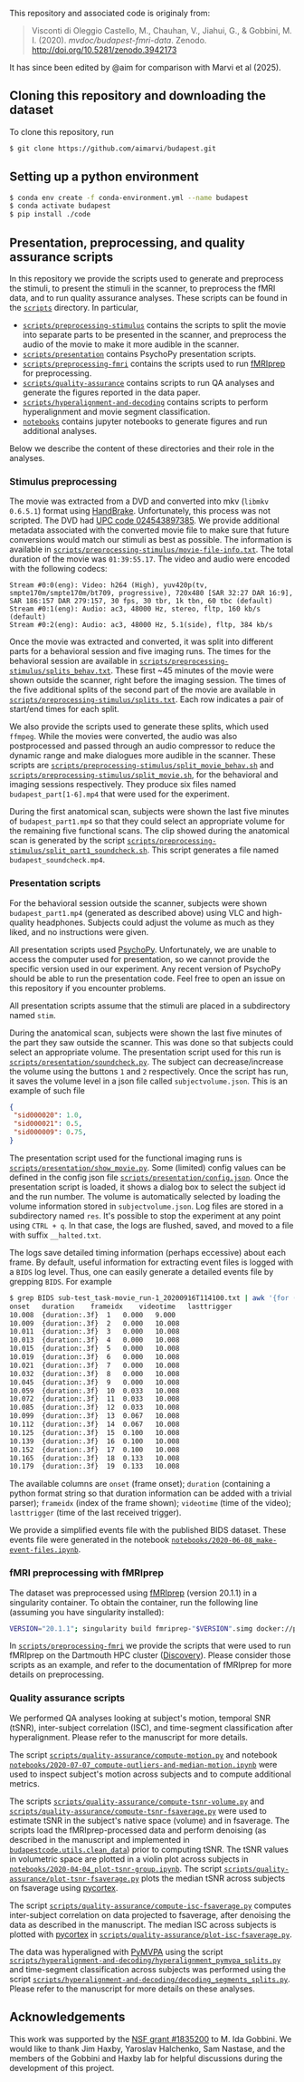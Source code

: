 This repository and associated code is originaly from:

> Visconti di Oleggio Castello, M., Chauhan,  V., Jiahui, G., & Gobbini, M. I. (2020).  *mvdoc/budapest-fmri-data*. Zenodo.  http://doi.org/10.5281/zenodo.3942173

It has since been edited by @aim for comparison with Marvi et al (2025). 

## Cloning this repository and downloading the dataset

To clone this repository, run

```bash
$ git clone https://github.com/aimarvi/budapest.git
```

## Setting up a python environment
```bash
$ conda env create -f conda-environment.yml --name budapest
$ conda activate budapest
$ pip install ./code
```

## Presentation, preprocessing, and quality assurance scripts

In this repository we provide the scripts used to generate and preprocess the stimuli, to present the stimuli in the scanner, to preprocess the fMRI data, and to run quality assurance analyses. These scripts can be found in the [`scripts`](scripts) directory. In particular,

- [`scripts/preprocessing-stimulus`](scripts/preprocessing-stimulus) contains the scripts to
  split the movie into separate parts to be presented in the scanner, and preprocess the audio of the movie to make it more audible in the scanner.
- [`scripts/presentation`](scripts/presentation) contains PsychoPy presentation scripts.
- [`scripts/preprocessing-fmri`](scripts/preprocessing-fmri) contains the scripts used to run [fMRIprep](https://fmriprep.readthedocs.io/) for preprocessing.
- [`scripts/quality-assurance`](scripts/quality-assurance) contains scripts to run QA analyses and generate the figures reported in the data paper.
- [`scripts/hyperalignment-and-decoding`](hyperalignment-and-decoding) contains scripts to perform hyperalignment and movie segment classification.
- [`notebooks`](notebooks) contains jupyter notebooks to generate figures and run additional analyses.

Below we describe the content of these directories and their role in the analyses.

### Stimulus preprocessing

The movie was extracted from a DVD and converted into mkv (`libmkv 0.6.5.1`) format using [HandBrake](https://handbrake.fr/). Unfortunately, this process was not scripted. The DVD had [UPC code 024543897385](https://www.upcitemdb.com/upc/24543897385). We provide additional metadata associated with the converted movie file to make sure that future conversions would match our stimuli as best as possible. The information is available in [`scripts/preprocessing-stimulus/movie-file-info.txt`](scripts/preprocessing-stimulus/movie-file-info.txt). The total duration of the movie was `01:39:55.17`. The video and audio were encoded with the following codecs:

```
Stream #0:0(eng): Video: h264 (High), yuv420p(tv, smpte170m/smpte170m/bt709, progressive), 720x480 [SAR 32:27 DAR 16:9], SAR 186:157 DAR 279:157, 30 fps, 30 tbr, 1k tbn, 60 tbc (default)
Stream #0:1(eng): Audio: ac3, 48000 Hz, stereo, fltp, 160 kb/s (default)
Stream #0:2(eng): Audio: ac3, 48000 Hz, 5.1(side), fltp, 384 kb/s
```

Once the movie was extracted and converted, it was split into different parts for a behavioral session and five imaging runs. The times for the behavioral session are available in [`scripts/preprocessing-stimulus/splits_behav.txt`](scripts/preprocessing-stimulus/splits_behav.txt). These first ~45 minutes of the movie were shown outside the scanner, right before the imaging session. The times of the five additional splits of the second part of the movie are available in [`scripts/preprocessing-stimulus/splits.txt`](scripts/preprocessing-stimulus/splits.txt). Each row indicates a pair of start/end times for each split.

We also provide the scripts used to generate these splits, which used `ffmpeg`. While the movies were converted, the audio was also postprocessed and passed through an audio compressor to reduce the dynamic range and make dialogues more audible in the scanner. These scripts are  [`scripts/preprocessing-stimulus/split_movie_behav.sh`](scripts/preprocessing-stimulus/split_movie_behav.sh) and [`scripts/preprocessing-stimulus/split_movie.sh`](scripts/preprocessing-stimulus/split_movie.sh), for the behavioral and imaging sessions respectively. They produce six files named `budapest_part[1-6].mp4` that were used for the experiment.

During the first anatomical scan, subjects were shown the last five minutes of `budapest_part1.mp4` so that they could select an appropriate volume for the remaining five functional scans. The clip showed during the anatomical scan is generated by the script [`scripts/preprocessing-stimulus/split_part1_soundcheck.sh`](scripts/preprocessing-stimulus/split_part1_soundcheck). This script generates a file named `budapest_soundcheck.mp4`. 

### Presentation scripts

For the behavioral session outside the scanner, subjects were  shown `budapest_part1.mp4` (generated as described above) using VLC and high-quality headphones. Subjects could adjust the volume as much as they liked, and no instructions were given.

All presentation scripts used [PsychoPy](https://www.psychopy.org/). Unfortunately, we are unable to access the computer used for presentation, so we cannot provide the specific version used in our experiment. Any recent version of PsychoPy should be able to run the presentation code. Feel free to open an issue on this repository if you encounter problems.

All presentation scripts assume that the stimuli are placed in a subdirectory named `stim`.

During the anatomical scan, subjects were shown the last five minutes of the part they saw outside the scanner. This was done so that subjects could select an appropriate volume. The presentation script used for this run is [`scripts/presentation/soundcheck.py`](scripts/presentation/soundcheck.py). The subject can decrease/increase the volume using the buttons `1` and `2` respectively. Once the script has run, it saves the volume level in a json file called `subjectvolume.json`. This is an example of such file

```json
{
 "sid000020": 1.0,
 "sid000021": 0.5,
 "sid000009": 0.75,
}
```

The presentation script used for the functional imaging runs is [`scripts/presentation/show_movie.py`](scripts/presentation/show_movie.py). Some (limited) config values can be defined in the config json file [`scripts/presentation/config.json`](scripts/presentation/config.json). Once the presentation script is loaded, it shows a dialog box to select the subject id and the run number. The volume is automatically selected by loading the volume information stored in `subjectvolume.json`. Log files are stored in a subdirectory named `res`. It's possible to stop the experiment at any point using `CTRL + q`. In that case, the logs are flushed, saved, and moved to a file with suffix `__halted.txt`. 

The logs save detailed timing information (perhaps eccessive) about each frame. By default, useful information for extracting event files is logged with a `BIDS` log level. Thus, one can easily generate a detailed events file by grepping `BIDS`. For example

```bash
$ grep BIDS sub-test_task-movie_run-1_20200916T114100.txt | awk '{for (i=3; i<NF; i++) printf $i"\t";print $NF}' | head -20
onset	duration	frameidx	videotime	lasttrigger
10.008	{duration:.3f}	1	0.000	9.000
10.009	{duration:.3f}	2	0.000	10.008
10.011	{duration:.3f}	3	0.000	10.008
10.013	{duration:.3f}	4	0.000	10.008
10.015	{duration:.3f}	5	0.000	10.008
10.019	{duration:.3f}	6	0.000	10.008
10.021	{duration:.3f}	7	0.000	10.008
10.032	{duration:.3f}	8	0.000	10.008
10.045	{duration:.3f}	9	0.000	10.008
10.059	{duration:.3f}	10	0.033	10.008
10.072	{duration:.3f}	11	0.033	10.008
10.085	{duration:.3f}	12	0.033	10.008
10.099	{duration:.3f}	13	0.067	10.008
10.112	{duration:.3f}	14	0.067	10.008
10.125	{duration:.3f}	15	0.100	10.008
10.139	{duration:.3f}	16	0.100	10.008
10.152	{duration:.3f}	17	0.100	10.008
10.165	{duration:.3f}	18	0.133	10.008
10.179	{duration:.3f}	19	0.133	10.008
```

The available columns are `onset` (frame onset); `duration` (containing a python format string so that duration information can be added with a trivial parser); `frameidx` (index of the frame shown); `videotime` (time of the video); `lasttrigger` (time of the last received trigger).

We provide a simplified events file with the published BIDS dataset. These events file were generated in the notebook  [`notebooks/2020-06-08_make-event-files.ipynb`](notebooks/2020-06-08_make-event-files.ipynb).

### fMRI preprocessing with fMRIprep

The dataset was preprocessed using [fMRIprep](https://fmriprep.org) (version 20.1.1) in a singularity container. To obtain the container, run the following line (assuming you have singularity installed):

```bash
VERSION="20.1.1"; singularity build fmriprep-"$VERSION".simg docker://poldracklab/fmriprep:"$VERSION"
```

In [`scripts/preprocessing-fmri`](scripts/preprocessing-fmri) we provide the scripts that were used to run fMRIprep on the Dartmouth HPC cluster ([Discovery](https://rc.dartmouth.edu/index.php/discovery-overview/)). Please consider those scripts as an example, and refer to the documentation of fMRIprep for more details on preprocessing.

### Quality assurance scripts

We performed QA analyses looking at subject's motion, temporal SNR (tSNR), inter-subject correlation (ISC), and time-segment classification after hyperalignment. Please refer to the manuscript for more details.

The script [`scripts/quality-assurance/compute-motion.py`](scripts/quality-assurance/compute-motion.py) and notebook  [`notebooks/2020-07-07_compute-outliers-and-median-motion.ipynb`](notebooks/2020-07-07_compute-outliers-and-median-motion.ipynb) were used to inspect subject's motion across subjects and to compute additional metrics.

The scripts [`scripts/quality-assurance/compute-tsnr-volume.py`](scripts/quality-assurance/compute-tsnr-volume.py) and [`scripts/quality-assurance/compute-tsnr-fsaverage.py`](scripts/quality-assurance/compute-tsnr-fsaverage.py) were used to estimate tSNR in the subject's native space (volume) and in fsaverage. The scripts load the fMRIprep-processed data and perform denoising (as described in the manuscript and implemented in [`budapestcode.utils.clean_data`](https://github.com/mvdoc/budapest-fmri-data/blob/7b9059a1ead5002368487d8376c7345acc4e5511/code/budapestcode/utils.py#L55)) prior to computing tSNR. The tSNR values in volumetric space are plotted in a violin plot across subjects in [`notebooks/2020-04-04_plot-tsnr-group.ipynb`](notebooks/2020-04-04_plot-tsnr-group.ipynb). The script [`scripts/quality-assurance/plot-tsnr-fsaverage.py`](scripts/quality-assurance/plot-tsnr-fsaverage.py) plots the median tSNR across subjects on fsaverage using [pycortex](https://gallantlab.github.io/pycortex).

The script  [`scripts/quality-assurance/compute-isc-fsaverage.py`](scripts/quality-assurance/compute-isc-fsaverage.py) computes inter-subject correlation on data projected to fsaverage, after denoising the data as described in the manuscript. The median ISC across subjects is plotted with [pycortex](https://gallantlab.github.io/pycortex) in [`scripts/quality-assurance/plot-isc-fsaverage.py`](scripts/quality-assurance/plot-isc-fsaverage.py).

The data was hyperaligned with [PyMVPA](https://www.pymvpa.org) using the script [`scripts/hyperalignment-and-decoding/hyperalignment_pymvpa_splits.py`](scripts/hyperalignment-and-decoding/hyperalignment_pymvpa_splits.py) and time-segment classification across subjects was performed using the script [`scripts/hyperalignment-and-decoding/decoding_segments_splits.py`](scripts/hyperalignment-and-decoding/decoding_segments_splits.py). Please refer to the manuscript for more details on these analyses.

## Acknowledgements

This work was supported by the [NSF grant #1835200](https://www.nsf.gov/awardsearch/showAward?AWD_ID=1835200) to M. Ida Gobbini. We would like to thank Jim Haxby, Yaroslav Halchenko, Sam Nastase, and the members of the Gobbini and Haxby lab for helpful discussions during the development of this project.
